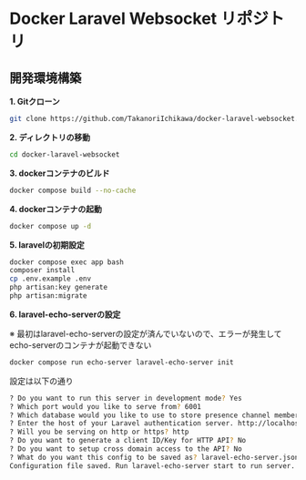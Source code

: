 # Docker Laravel Websocket リポジトリ

## 開発環境構築
**1. Gitクローン**
```sh
git clone https://github.com/TakanoriIchikawa/docker-laravel-websocket.git docker-laravel-websocket
```

**2. ディレクトリの移動**
```sh
cd docker-laravel-websocket
```

**3. dockerコンテナのビルド**
```sh
docker compose build --no-cache
```

**4. dockerコンテナの起動**
```sh
docker compose up -d
```

**5. laravelの初期設定**
```sh
docker compose exec app bash
composer install
cp .env.example .env
php artisan:key generate
php artisan:migrate
```

**6. laravel-echo-serverの設定**

※ 最初はlaravel-echo-serverの設定が済んでいないので、エラーが発生してecho-serverのコンテナが起動できない

```sh
docker compose run echo-server laravel-echo-server init
```

設定は以下の通り
```sh
? Do you want to run this server in development mode? Yes
? Which port would you like to serve from? 6001
? Which database would you like to use to store presence channel members? redis
? Enter the host of your Laravel authentication server. http://localhost
? Will you be serving on http or https? http
? Do you want to generate a client ID/Key for HTTP API? No
? Do you want to setup cross domain access to the API? No
? What do you want this config to be saved as? laravel-echo-server.json
Configuration file saved. Run laravel-echo-server start to run server.
```